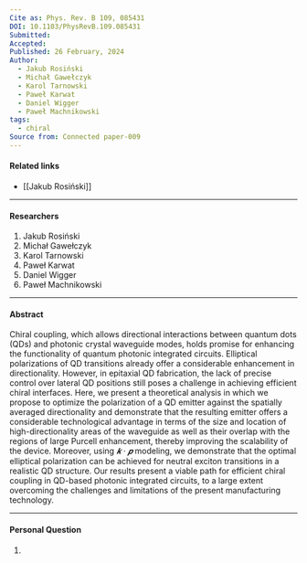 ```yaml
---
Cite as: Phys. Rev. B 109, 085431
DOI: 10.1103/PhysRevB.109.085431
Submitted: 
Accepted: 
Published: 26 February, 2024
Author:
  - Jakub Rosiński
  - Michał Gawełczyk
  - Karol Tarnowski
  - Paweł Karwat
  - Daniel Wigger
  - Paweł Machnikowski
tags:
  - chiral
Source from: Connected paper-009
---
```

#### Related links
- [[Jakub Rosiński]]

---
#### Researchers
1. Jakub Rosiński
2. Michał Gawełczyk
3. Karol Tarnowski
4. Paweł Karwat
5. Daniel Wigger
6. Paweł Machnikowski
---
#### Abstract
Chiral coupling, which allows directional interactions between quantum dots (QDs) and photonic crystal waveguide modes, holds promise for enhancing the functionality of quantum photonic integrated circuits. Elliptical polarizations of QD transitions already offer a considerable enhancement in directionality. However, in epitaxial QD fabrication, the lack of precise control over lateral QD positions still poses a challenge in achieving efficient chiral interfaces. Here, we present a theoretical analysis in which we propose to optimize the polarization of a QD emitter against the spatially averaged directionality and demonstrate that the resulting emitter offers a considerable technological advantage in terms of the size and location of high-directionality areas of the waveguide as well as their overlap with the regions of large Purcell enhancement, thereby improving the scalability of the device. Moreover, using $𝒌·𝒑$ modeling, we demonstrate that the optimal elliptical polarization can be achieved for neutral exciton transitions in a realistic QD structure. Our results present a viable path for efficient chiral coupling in QD-based photonic integrated circuits, to a large extent overcoming the challenges and limitations of the present manufacturing technology.

---
#### Personal Question
1. 